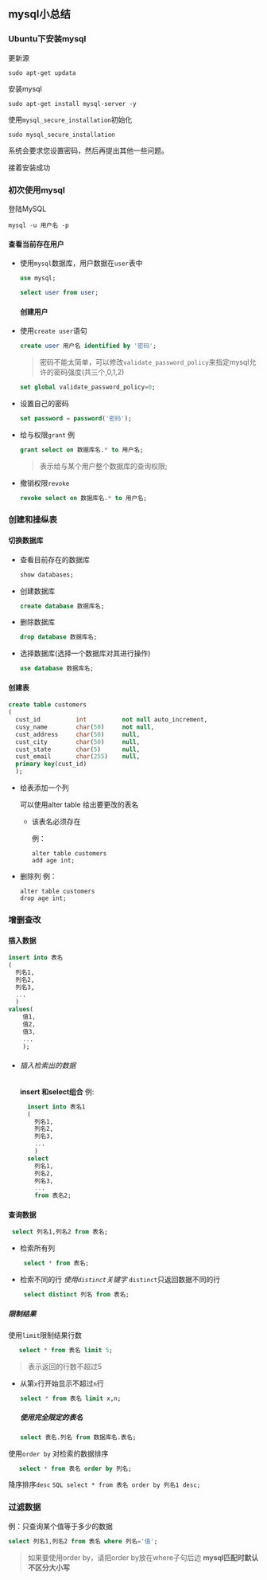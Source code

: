 ## mysql小总结

### Ubuntu下安装mysql

更新源

```
sudo apt-get updata
```

安装mysql

```
sudo apt-get install mysql-server -y
```

使用`mysql_secure_installation`初始化

```
sudo mysql_secure_installation
```

系统会要求您设置密码，然后再提出其他一些问题。

接着安装成功

### 初次使用mysql

登陆MySQL

```
mysql -u 用户名 -p
```

#### 查看当前存在用户

* 使用`mysql`数据库，用户数据在`user`表中
  
  ```sql
  use mysql;
  ```
  
  ```sql
  select user from user;
  ```
  
  #### 创建用户

* 使用`create user`语句
  
  ```sql
  create user 用户名 identified by '密码';
  ```
  
  > 密码不能太简单，可以修改`validate_password_policy`来指定mysql允许的密码强度(共三个,0,1,2)
  
  ```sql
  set global validate_password_policy=0;
  ```

* 设置自己的密码
  
  ```sql
  set password = password('密码');
  ```

* 给与权限`grant`
  例
  
  ```sql
  grant select on 数据库名.* to 用户名;
  ```
  
  > 表示给与某个用户整个数据库的查询权限;

* 撤销权限`revoke`
  
  ```sql
  revoke select on 数据库名.* to 用户名;
  ```

### 创建和操纵表

#### 切换数据库

* 查看目前存在的数据库
  
  ```sql
  show databases;
  ```

* 创建数据库
  
  ```sql
  create database 数据库名;
  ```

* 删除数据库
  
  ```sql
  drop database 数据库名;
  ```

* 选择数据库(选择一个数据库对其进行操作)
  
  ```sql
  use database 数据库名;
  ```

#### 创建表

```sql
create table customers
(
  cust_id          int          not null auto_increment,
  cusy_name        char(50)     not null,
  cust_address     char(50)     null,
  cust_city        char(50)     null,
  cust_state       char(5)      null,
  cust_email       char(255)    null,
  primary key(cust_id)
  );
```

* 给表添加一个列
  
  可以使用alter table 给出要更改的表名
  
  * 该表名必须存在
    
    例：
    
    ```
    alter table customers
    add age int;
    ```

* 删除列
  例：
  
  ```
  alter table customers
  drop age int;
  ```

### 增删查改

#### 插入数据

```sql
insert into 表名
(
  列名1,
  列名2,
  列名3,
  ...
  )
values(
    值1,
    值2,
    值3,
    ...
    );
```

* ###### 插入检索出的数据
  
    **insert 和select组合**
    例:
  
  ```sql
    insert into 表名1
    (
      列名1,
      列名2,
      列名3,
      ...
      )
    select
      列名1,
      列名2,
      列名3,
      ...
      from 表名2;
  ```

#### 查询数据

```sql
 select 列名1,列名2 from 表名;
```

* 检索所有列
  
  ```SQL
   select * from 表名;
  ```

* 检索不同的行
   *使用`distinct`关键字*
   `distinct`只返回数据不同的行
  
  ```sql
   select distinct 列名 from 表名;
  ```

##### 限制结果

  使用`limit`限制结果行数

```sql
   select * from 表名 limit 5;
```

> 表示返回的行数不超过5

* 从第`x`行开始显示不超过`n`行
  
  ```sql
  select * from 表名 limit x,n;
  ```
  
  ##### 使用完全限定的表名
  
  ```sql
  select 表名.列名 from 数据库名.表名;
  ```

使用`order by` 对检索的数据排序

```SQL
   select * from 表名 order by 列名;
```

降序排序`desc`
     ```SQL
     select * from 表名 order by 列名1 desc;
     ```

### 过滤数据

例：只查询某个值等于多少的数据

```sql
select 列名1,列名2 from 表名 where 列名='值';
```

> 如果要使用order by，请把order by放在where子句后边
> **mysql匹配时默认不区分大小写**
